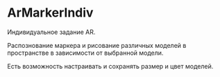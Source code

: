 # ArMarkerIndiv
Индивидуальное задание AR.

Распознование маркера и рисование различных моделей в пространстве в зависимости от выбранной модели.

Есть возможность настраивать и сохранять размер и цвет моделей.
